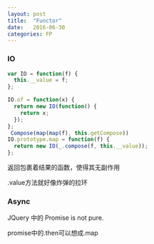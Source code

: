 ```yaml
---
layout: post
title:  "Functor"
date:   2016-06-30 
categories: FP
---
```


### IO
```javascript
var IO = function(f) {
  this.__value = f;
};

IO.of = function(x) {
  return new IO(function() {
    return x;
  });
};
 Compose(map(map(f), this.getCompose)) 
IO.prototype.map = function(f) {
  return new IO(_.compose(f, this.__value));
};
```
返回包裹着结果的函数，使得其无副作用

.value方法就好像炸弹的拉环

### Async
JQuery 中的 Promise is not pure.

promise中的.then可以想成.map